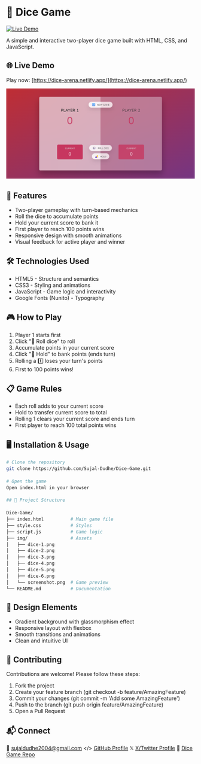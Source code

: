# 🎲 Dice Game

[![Live Demo](https://img.shields.io/badge/Demo-Live%20Game-brightgreen)](https://dice-arena.netlify.app/)

A simple and interactive two-player dice game built with HTML, CSS, and JavaScript.

## 🌐 Live Demo

Play now: [https://dice-arena.netlify.app/](https://dice-arena.netlify.app/)

![Game Preview](./img/screenshot.png)

## 🚀 Features

- Two-player gameplay with turn-based mechanics
- Roll the dice to accumulate points
- Hold your current score to bank it
- First player to reach 100 points wins
- Responsive design with smooth animations
- Visual feedback for active player and winner

## 🛠️ Technologies Used

- HTML5 - Structure and semantics
- CSS3 - Styling and animations
- JavaScript - Game logic and interactivity
- Google Fonts (Nunito) - Typography

## 🎮 How to Play

1. Player 1 starts first
2. Click "🎲 Roll dice" to roll
3. Accumulate points in your current score
4. Click "🫸 Hold" to bank points (ends turn)
5. Rolling a 1️⃣ loses your turn's points
6. First to 100 points wins!

## 📋 Game Rules

- Each roll adds to your current score
- Hold to transfer current score to total
- Rolling 1 clears your current score and ends turn
- First player to reach 100 total points wins

## 🖥️ Installation & Usage

```bash
# Clone the repository
git clone https://github.com/Sujal-Dudhe/Dice-Game.git

# Open the game
Open index.html in your browser

## 📂 Project Structure

Dice-Game/
├── index.html          # Main game file
├── style.css           # Styles
├── script.js           # Game logic
├── img/                # Assets
│   ├── dice-1.png
│   ├── dice-2.png
│   ├── dice-3.png
│   ├── dice-4.png
│   ├── dice-5.png
│   ├── dice-6.png
│   └── screenshot.png  # Game preview
└── README.md           # Documentation
```

## 🎨 Design Elements

- Gradient background with glassmorphism effect
- Responsive layout with flexbox
- Smooth transitions and animations
- Clean and intuitive UI

## 🤝 Contributing

Contributions are welcome! Please follow these steps:

1. Fork the project
2. Create your feature branch (git checkout -b feature/AmazingFeature)
3. Commit your changes (git commit -m 'Add some AmazingFeature')
4. Push to the branch (git push origin feature/AmazingFeature)
5. Open a Pull Request

## 📬 Connect

📧 sujaldudhe2004@gmail.com
</> [GitHub Profile](https://github.com/Sujal-Dudhe)
𝕏 [X/Twitter Profile](https://x.com/Iamsujal_111)
🎲 [Dice Game Repo](https://github.com/Sujal-Dudhe/Dice-Game)
